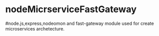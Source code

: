 # nodeMicrserviceFastGateway

#node.js,express,nodeomon and fast-gateway module
used for create microservices archetecture.
